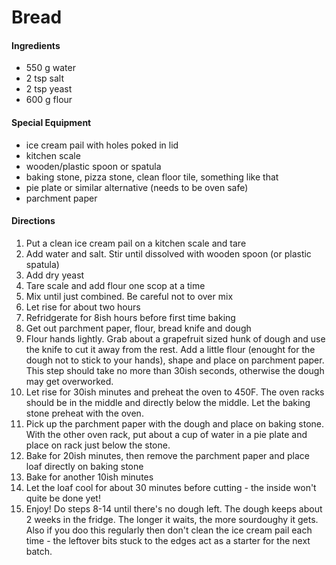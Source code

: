 # Bread

#### Ingredients

 - 550 g water
 - 2 tsp salt
 - 2 tsp yeast
 - 600 g flour
 
 #### Special Equipment
 
 - ice cream pail with holes poked in lid
 - kitchen scale
 - wooden/plastic spoon or spatula
 - baking stone, pizza stone, clean floor tile, something like that
 - pie plate or similar alternative (needs to be oven safe)
 - parchment paper

 #### Directions

 1. Put a clean ice cream pail on a kitchen scale and tare
 2. Add water and salt. Stir until dissolved with wooden spoon (or plastic spatula)
 3. Add dry yeast
 4. Tare scale and add flour one scop at a time
 5. Mix until just combined. Be careful not to over mix
 6. Let rise for about two hours
 7. Refridgerate for 8ish hours before first time baking
 8. Get out parchment paper, flour, bread knife and dough
 9. Flour hands lightly. Grab about a grapefruit sized hunk of dough and use the knife to cut it away from the rest. Add a little flour (enought for the dough not to stick to your hands), shape and place on parchment paper. This step should take no more than 30ish seconds, otherwise the dough may get overworked.
 10. Let rise for 30ish minutes and preheat the oven to 450F. The oven racks should be in the middle and directly below the middle. Let the baking stone preheat with the oven.
 11. Pick up the parchment paper with the dough and place on baking stone. With the other oven rack, put about a cup of water in a pie plate and place on rack just below the stone.
 12. Bake for 20ish minutes, then remove the parchment paper and place loaf directly on baking stone
 13. Bake for another 10ish minutes
 14. Let the loaf cool for about 30 minutes before cutting - the inside won't quite be done yet!
 15. Enjoy! Do steps 8-14 until there's no dough left. The dough keeps about 2 weeks in the fridge. The longer it waits, the more sourdoughy it gets. Also if you doo this regularly then don't clean the ice cream pail each time - the leftover bits stuck to the edges act as a starter for the next batch.
